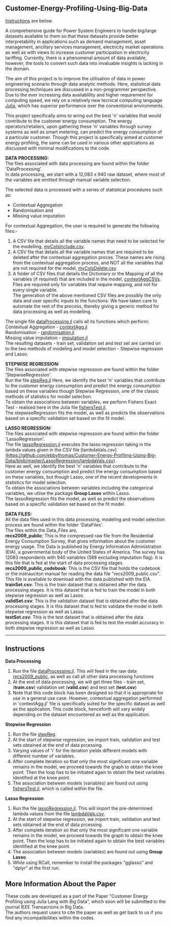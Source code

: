 ## Customer-Energy-Profiling-Using-Big-Data

 [Instructions](#instructions) are below.

A comprehensive guide for Power System Engineers to handle big/large datasets available to them so that these datasets provide better interpretability in applications such as demand management, asset management, ancillary services management, electricity market operations as well as with views to increase customer participation in electricity tariffing. Currently, there is a phenomenal amount of data available, however, the tools to convert such data into invaluable insights is lacking in the domain.  

The aim of this project is to improve the utilisation of data in power engineering scenario through data analytic methods. Here, statistical data processing techniques are discussed in a non-programmer perspective.  
Due to the ever increasing data availablility and higher requirement for computing speed, we rely on a relatively new tecnical computing language [Julia](https://julialang.org/), which has superior performance over the conventional environments.  

This project specifically aims to wring out the best 'n' variables that would contribute to the customer energy consumption. The energy operators/retailers, upon gathering these 'n' variables through survey systems as well as smart metering, can predict the energy consumption of a particular customer. Though this project is specifically aimed at customer energy profiling, the same can be used in various other applciations as discussed with minimal modifications to the code.  


**DATA PROCESSING:**  
The files associated with data processing are found within the folder 'DataProcessing'.  
In data processing, we start with a 12,083 x 940 raw dataset, where most of the variables are omitted through manual variable selection.  

The selected data is processed with a series of statistical procedures such as:  

* Contextual Aggregation  
* Randomisation and  
* Missing value imputation  

For contextual Aggregation, the user is required to generate the following files:-  
1. A CSV file that details all the variable names that need to be selected for the modelling, [myColsInclude.csv](https://github.com/ebbythomas/Customer-Energy-Profiling-Using-Big-Data/blob/master/DataProcessing/myColsInclude.csv).  
2. A CSV file that details all the variable names that are required to be deleted after the contextual aggregation proces. These names are rising from the contextual aggregation process, and NOT all the variables that are not required for the model, [myColsDelete.csv](https://github.com/ebbythomas/Customer-Energy-Profiling-Using-Big-Data/blob/master/DataProcessing/myColsDelete.csv).  
3. A folder of CSV files that details the Dictionary or the Mapping of all the variables (if required) that are included in the model, [contextAggCSVs](https://github.com/ebbythomas/Customer-Energy-Profiling-Using-Big-Data/tree/master/DataProcessing/contextAggCSVs). Files are required only for variables that require mapping, and not for every single variable.  
The generation of the above mentioned CSV files are possibly the only data and user specific inputs to the functions. We have taken care to automate the rest of the process, thereby giving a generic method for data processing as well as modelling.


The single file [dataProcessing.jl](https://github.com/ebbythomas/Customer-Energy-Profiling-Using-Big-Data/blob/master/DataProcessing/dataProcessing.jl) calls all its functions which perform:    
Contextual Aggregation - [contextAgg.jl](https://github.com/ebbythomas/Customer-Energy-Profiling-Using-Big-Data/blob/master/DataProcessing/contextualAggregation.jl)   
Randomisation - [randomisation.jl](https://github.com/ebbythomas/Customer-Energy-Profiling-Using-Big-Data/blob/master/DataProcessing/randomisation.jl)  
Missing value imputation - [imputation.jl](https://github.com/ebbythomas/Customer-Energy-Profiling-Using-Big-Data/blob/master/DataProcessing/imputation.jl)  
The resulting datasets - train set, validation set and test set are carried on to the two methods of modeling and model selection - Stepwise regression and Lasso.  

**STEPWISE REGRESSION:**  
The files associated with stepwise regressoon are found within the folder 'StepwiseRegression'.  
Run the file [stepReg.jl](https://github.com/ebbythomas/Customer-Energy-Profiling-Using-Big-Data/blob/master/StepwiseRegression/stepReg.jl) 
Here, we identify the best 'n' variables that contribute to the customer energy consumption and predict the energy consumption based on these variables though Stepwise Regression, one of the classic methods of statistics for model selection.  
To obtain the associations between variables, we perform Fishers Exact Test - realised here in the Julia file [fishersTest.jl](https://github.com/ebbythomas/Customer-Energy-Profiling-Using-Big-Data/blob/master/StepwiseRegression/fishersTest.jl).  
The stepwiseRegression fits the model, as well as predicts the observations based on a specific validation set based on the fit model.

**LASSO REGRESSION:**  
The files associated with stepwise regressoon are found within the folder 'LassoRegression'.  
The file [lassoRegression.jl](https://github.com/ebbythomas/Customer-Energy-Profiling-Using-Big-Data/blob/master/LassoRegression/lassoRegression.jl) executes the lasso regression taking in the lambda values given in the CSV file [lambdaVals.csv] (https://github.com/ebbythomas/Customer-Energy-Profiling-Using-Big-Data/blob/master/LassoRegression/lambdaVals.csv).  
Here as well, we identify the best 'n' variables that contribute to the customer energy consumption and predict the energy consumption based on these variables, but though Lasso, one of the recent developments in statistics for model selection.  
To obtain the associations between variables including the categorical variables, we utilse the package **Group Lasso** within Lasso.  
The lassoRegression fits the model, as well as predict the observations based on a specific validation set based on the fit model.

**DATA FILES:**  
All the data files used in this data processing, modeling and model selection process are found within the folder 'DataFiles'.  
The files within the Data_Files are,  
**recs2009_public**: This is the compressed raw file from the Residential Energy Consumption Survey, that gives information about the customer energy usage. The Data is published by Energy Information Administration (EIA), a governmental body of the United States of America. The survey has 12083 respondents with 940 variables (588 excluding imputation flag). It is this file that is fed at the start of data processing stages.  
**recs2009_public_codebook**: This is the CSV file that holds the codebook or the instrauciton manual for reading the data file "recs2009_public.csv". This file is available to download with the data published with the EIA.   
**trainSet.csv**: This is the train dataset that is obtained after the data processing stages. It is this dataset that is fed to train the model in both stepwise regression as well as Lasso.  
**validSet.csv**: This is the validation dataset that is obtained after the data processing stages. It is this dataset that is fed to validate the model in both stepwise regression as well as Lasso.  
**testSet.csv**: This is the test dataset that is obtained after the data processing stages. It is this dataset that is fed to test the model accuracy in both stepwise regression as well as Lasso.

---

Instructions
------------

**Data Processing**  
1. Run the file [dataProcessing.jl](https://github.com/ebbythomas/Customer-Energy-Profiling-Using-Big-Data/blob/master/DataProcessing/dataProcessing.jl). This will feed in the raw data [recs2009_public](https://github.com/ebbythomas/Customer-Energy-Profiling-Using-Big-Data/blob/master/DataSets/recs2009_public.7z),  as well as call all other data processing functions 
2. At the end of data processing, we will get three files - train set, (**train.csv**) validation set (**valid.csv**) and test set (**test.csv**)  
3. Note that this code block has been designed so that it is appropriate for use in a general use case. However, contextual aggregation performed in 'contextAgg.jl' file is specifically suited for the specific dataset as well as the application. This code block, henceforth will vary widely depending on the dataset encountered as well as the application.  

 **Stepwise Regression** 
 1. Run the file [stepReg](https://github.com/ebbythomas/Customer-Energy-Profiling-Using-Big-Data/tree/master/StepwiseRegression).   
 2. At the start of stepwise regression, we import train, validation and test sets obtained at the end of data prcessing.  
 3. Varying values of 'i' for the iteration yields different models with different number of variables.  
 4. After complete iteration so that only the most significant one variable remains in the model, we proceed towards the graph to obtain the knee point. Then the loop has to be initiated again to obtain the best variables identified at the knee point.  
 5. The association between models (variables) are found out using [fishersTest.jl](https://github.com/ebbythomas/Customer-Energy-Profiling-Using-Big-Data/blob/master/StepwiseRegression/fishersTest.jl), which is called within the file.
 
  **Lasso Regression**  
 1. Run the file [lassoRegression.jl](https://github.com/ebbythomas/Customer-Energy-Profiling-Using-Big-Data/tree/master/LassoRegression). This will import the pre-determined lambda values from the file [lambdaVals.csv](https://github.com/ebbythomas/Customer-Energy-Profiling-Using-Big-Data/blob/master/LassoRegression/lambdaVals.csv).   
 2. At the start of stepwise regression, we import train, validation and test sets obtained at the end of data prcessing.  
  3. After complete iteration so that only the most significant one variable remains in the model, we proceed towards the graph to obtain the knee point. Then the loop has to be initiated again to obtain the best variables identified at the knee point.  
 4. The association between models (variables) are found out using **Group Lasso**.  
 5. While using RCall, remember to install the packages "gglasso" and "dplyr" at the first run.



More Information About the Paper
------------
These code are developed as a part of the Paper "Customer Energy Profiling using Julia Lang with Big Data", which soon will be submitted to the journal IEEE Transacrions in Big Data.  
The authors request users to cite the paper as well as get back to us if you find any incompatibilities within the codes.
